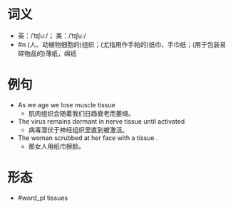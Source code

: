 # 词义
- 英：/ˈtɪʃuː/； 美：/ˈtɪʃuː/
- #n (人、动植物细胞的)组织；(尤指用作手帕的)纸巾，手巾纸；(用于包装易碎物品的)薄纸，绵纸
# 例句
- As we age we lose muscle tissue
	- 肌肉组织会随着我们日趋衰老而萎缩。
- The virus remains dormant in nerve tissue until activated
	- 病毒潜伏于神经组织里直到被激活。
- The woman scrubbed at her face with a tissue .
	- 那女人用纸巾擦脸。
# 形态
- #word_pl tissues

